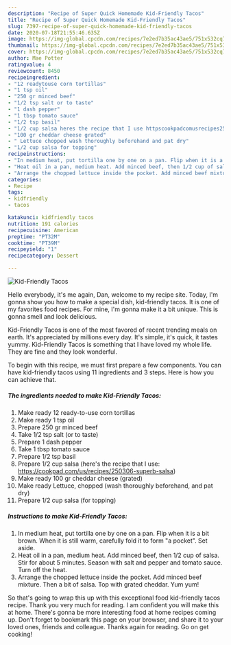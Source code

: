 ```yaml
---
description: "Recipe of Super Quick Homemade Kid-Friendly Tacos"
title: "Recipe of Super Quick Homemade Kid-Friendly Tacos"
slug: 7397-recipe-of-super-quick-homemade-kid-friendly-tacos
date: 2020-07-18T21:55:46.635Z
image: https://img-global.cpcdn.com/recipes/7e2ed7b35ac43ae5/751x532cq70/kid-friendly-tacos-recipe-main-photo.jpg
thumbnail: https://img-global.cpcdn.com/recipes/7e2ed7b35ac43ae5/751x532cq70/kid-friendly-tacos-recipe-main-photo.jpg
cover: https://img-global.cpcdn.com/recipes/7e2ed7b35ac43ae5/751x532cq70/kid-friendly-tacos-recipe-main-photo.jpg
author: Mae Potter
ratingvalue: 4
reviewcount: 8450
recipeingredient:
- "12 readytouse corn tortillas"
- "1 tsp oil"
- "250 gr minced beef"
- "1/2 tsp salt or to taste"
- "1 dash pepper"
- "1 tbsp tomato sauce"
- "1/2 tsp basil"
- "1/2 cup salsa heres the recipe that I use httpscookpadcomusrecipes250306superbsalsa"
- "100 gr cheddar cheese grated"
- " Lettuce chopped wash thoroughly beforehand and pat dry"
- "1/2 cup salsa for topping"
recipeinstructions:
- "In medium heat, put tortilla one by one on a pan. Flip when it is a bit brown. When it is still warm, carefully fold it to form &#34;a pocket&#34;. Set aside."
- "Heat oil in a pan, medium heat. Add minced beef, then 1/2 cup of salsa. Stir for about 5 minutes. Season with salt and pepper and tomato sauce. Turn off the heat."
- "Arrange the chopped lettuce inside the pocket. Add minced beef mixture. Then a bit of salsa. Top with grated cheddar. Yum yum!"
categories:
- Recipe
tags:
- kidfriendly
- tacos

katakunci: kidfriendly tacos 
nutrition: 191 calories
recipecuisine: American
preptime: "PT32M"
cooktime: "PT39M"
recipeyield: "1"
recipecategory: Dessert

---
```



![Kid-Friendly Tacos](https://img-global.cpcdn.com/recipes/7e2ed7b35ac43ae5/751x532cq70/kid-friendly-tacos-recipe-main-photo.jpg)

Hello everybody, it's me again, Dan, welcome to my recipe site. Today, I'm gonna show you how to make a special dish, kid-friendly tacos. It is one of my favorites food recipes. For mine, I'm gonna make it a bit unique. This is gonna smell and look delicious.



Kid-Friendly Tacos is one of the most favored of recent trending meals on earth. It's appreciated by millions every day. It's simple, it's quick, it tastes yummy. Kid-Friendly Tacos is something that I have loved my whole life. They are fine and they look wonderful.


To begin with this recipe, we must first prepare a few components. You can have kid-friendly tacos using 11 ingredients and 3 steps. Here is how you can achieve that.

<!--inarticleads1-->

##### The ingredients needed to make Kid-Friendly Tacos:

1. Make ready 12 ready-to-use corn tortillas
1. Make ready 1 tsp oil
1. Prepare 250 gr minced beef
1. Take 1/2 tsp salt (or to taste)
1. Prepare 1 dash pepper
1. Take 1 tbsp tomato sauce
1. Prepare 1/2 tsp basil
1. Prepare 1/2 cup salsa (here&#39;s the recipe that I use: https://cookpad.com/us/recipes/250306-superb-salsa)
1. Make ready 100 gr cheddar cheese (grated)
1. Make ready  Lettuce, chopped (wash thoroughly beforehand, and pat dry)
1. Prepare 1/2 cup salsa (for topping)




<!--inarticleads2-->

##### Instructions to make Kid-Friendly Tacos:

1. In medium heat, put tortilla one by one on a pan. Flip when it is a bit brown. When it is still warm, carefully fold it to form &#34;a pocket&#34;. Set aside.
1. Heat oil in a pan, medium heat. Add minced beef, then 1/2 cup of salsa. Stir for about 5 minutes. Season with salt and pepper and tomato sauce. Turn off the heat.
1. Arrange the chopped lettuce inside the pocket. Add minced beef mixture. Then a bit of salsa. Top with grated cheddar. Yum yum!




So that's going to wrap this up with this exceptional food kid-friendly tacos recipe. Thank you very much for reading. I am confident you will make this at home. There's gonna be more interesting food at home recipes coming up. Don't forget to bookmark this page on your browser, and share it to your loved ones, friends and colleague. Thanks again for reading. Go on get cooking!
